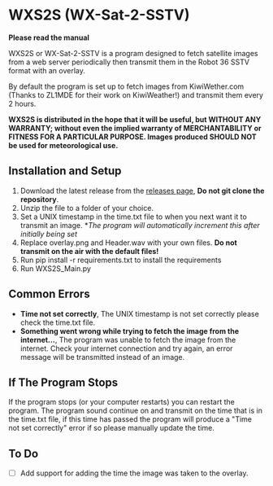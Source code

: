 # WXS2S (WX-Sat-2-SSTV)
**Please read the manual**

WXS2S or WX-Sat-2-SSTV is a program designed to fetch satellite images from a web server periodically then transmit them in the Robot 36 SSTV format with an overlay. 

By default the program is set up to fetch images from KiwiWether.com (Thanks to ZL1MDE for their work on KiwiWeather!) and transmit them every 2 hours.

**WXS2S is distributed in the hope that it will be useful, but WITHOUT ANY WARRANTY; without even the implied warranty of MERCHANTABILITY or FITNESS FOR A PARTICULAR PURPOSE. Images produced SHOULD NOT be used for meteorological use.**

## Installation and Setup 
1. Download the latest release from the [releases page](https://github.com/ZL1LCD/WXS2S/releases), **Do not git clone the repository**.
2. Unzip the file to a folder of your choice. 
3. Set a UNIX timestamp in the time.txt file to when you next want it to transmit an image. **The program will automatically increment this after initially being set* 
4. Replace overlay.png and Header.wav with your own files. **Do not transmit on the air with the default files!** 
5. Run pip install -r requirements.txt to install the requirements
6. Run WXS2S_Main.py

## Common Errors 
- **Time not set correctly**,  The UNIX timestamp is not set correctly please check the time.txt file.
- **Something went wrong while trying to fetch the image from the internet...**, The program was unable to fetch the image from the internet. Check your internet connection and try again, an error message will be transmitted instead of an image.

## If The Program Stops
If the program stops (or your computer restarts) you can restart the program. The program sound continue on and transmit on the time that is in the time.txt file, if this time has passed the program will produce a "Time not set correctly" error if so please manually update the time.

## To Do
- [ ] Add support for adding the time the image was taken to the overlay. 

 



